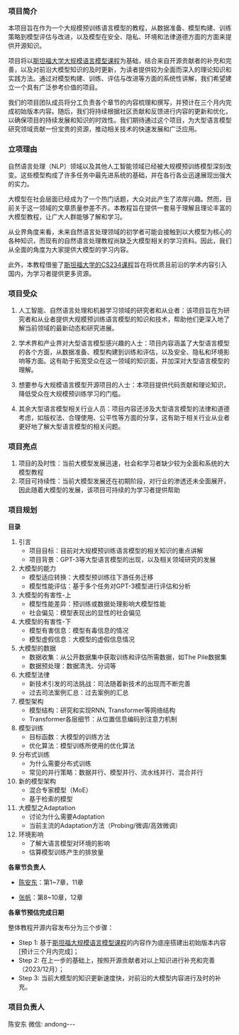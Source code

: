 ### 项目简介

本项目旨在作为一个大规模预训练语言模型的教程，从数据准备、模型构建、训练策略到模型评估与改进，以及模型在安全、隐私、环境和法律道德方面的方面来提供开源知识。

项目将以[斯坦福大学大规模语言模型课程](https://stanford-cs324.github.io/winter2022/)为基础，结合来自开源贡献者的补充和完善，以及对前沿大模型知识的及时更新，为读者提供较为全面而深入的理论知识和实践方法。通过对模型构建、训练、评估与改进等方面的系统性讲解，我们希望建立一个具有广泛参考价值的项目。

我们的项目团队成员将分工负责各个章节的内容梳理和撰写，并预计在三个月内完成初始版本内容。随后，我们将持续根据社区贡献和反馈进行内容的更新和优化，以确保项目的持续发展和知识的时效性。我们期待通过这个项目，为大型语言模型研究领域贡献一份宝贵的资源，推动相关技术的快速发展和广泛应用。

### 立项理由

自然语言处理（NLP）领域以及其他人工智能领域已经被大规模预训练模型深刻改变。这些模型构成了许多任务中最先进系统的基础，并在各行各业迅速展现出强大的实力。

大模型在社会层面已经成为了一个热门话题，大众对此产生了浓厚兴趣。然而，目前关于这一领域的文章质量参差不齐。本教程旨在提供一套易于理解且理论丰富的大模型教程，让广大人群能够了解和学习。

从业界角度来看，未来自然语言处理领域的初学者可能会接触到以大模型为核心的各种知识，而现有的自然语言处理教程尚缺乏大模型相关的学习资料。因此，我们从全面的角度为大家提供大模型的学习内容。

此外，本教程借鉴了[斯坦福大学的CS234课程](https://stanford-cs324.github.io/winter2022/)旨在将优质且前沿的学术内容引入国内，为学习者提供更多资源。

### 项目受众

1. 人工智能、自然语言处理和机器学习领域的研究者和从业者：该项目旨在为研究者和从业者提供大规模预训练语言模型的知识和技术，帮助他们更深入地了解当前领域的最新动态和研究进展。

2. 学术界和产业界对大型语言模型感兴趣的人士：项目内容涵盖了大型语言模型的各个方面，从数据准备、模型构建到训练和评估，以及安全、隐私和环境影响等方面。这有助于拓宽受众在这一领域的知识面，并加深对大型语言模型的理解。

3. 想要参与大规模语言模型开源项目的人士：本项目提供代码贡献和理论知识，降低受众在大规模预训练学习的门槛。

4. 其余大型语言模型相关行业人员：项目内容还涉及大型语言模型的法律和道德考虑，如版权法、合理使用、公平性等方面的分享，这有助于相关行业从业者更好地了解大型语言模型的相关问题。

### 项目亮点

1. 项目的及时性：当前大模型发展迅速，社会和学习者缺少较为全面和系统的大模型教程
2. 项目可持续性：当前大模型发展还在初期阶段，对行业的渗透还未全面展开，因此随着大模型的发展，该项目可持续的为学习者提供帮助

### 项目规划

**目录**
1. 引言
    - 项目目标：目前对大规模预训练语言模型的相关知识的重点讲解
    - 项目背景：GPT-3等大型语言模型的出现，以及相关领域研究的发展
2. 大模型的能力
    - 模型适应转换：大模型预训练往下游任务迁移
    - 模型性能评估：基于多个任务对GPT-3模型进行评估和分析
3. 大模型的有害性-上
    - 模型性能差异：预训练或数据处理影响大模型性能
    - 社会偏见：模型表现出的显性的社会偏见
4. 大模型的有害性-下
    - 模型有害信息：模型有毒信息的情况
    - 模型虚假信息：大模型的虚假信息情况
5. 大模型的数据
    - 数据收集：从公开数据集中获取训练和评估所需数据，如The Pile数据集
    - 数据预处理：数据清洗、分词等
6. 大模型法律
    - 新技术引发的司法挑战：司法随着新技术的出现而不断完善
    - 过去司法案例汇总：过去案例的汇总
7. 模型架构
    - 模型结构：研究和实现RNN, Transformer等网络结构
    - Transformer各层细节：从位置信息编码到注意力机制
8. 模型训练
    - 目标函数：大模型的训练方法
    - 优化算法：模型训练所使用的优化算法
9. 分布式训练
    - 为什么需要分布式训练
    - 常见的并行策略：数据并行、模型并行、流水线并行、混合并行
11. 新的模型架构
    - 混合专家模型（MoE）
    - 基于检索的模型
12. 大模型之Adaptation
    - 讨论为什么需要Adaptation
    - 当前主流的Adaptation方法（Probing/微调/高效微调） 
13. 环境影响
    - 了解大语言模型对环境的影响
    - 估算模型训练产生的排放量

**各章节负责人**

- [陈安东](https://github.com/andongBlue)：第1\~7章，11章

- [张帆](https://github.com/zhangfanTJU)：第8\~10章，12章

**各章节预估完成日期**

整体教程开源内容发布分为三个步骤：
- Step 1: 基于[斯坦福大规模语言模型课程](https://stanford-cs324.github.io/winter2022/)的内容作为底座搭建出初始版本内容[预计三个月内完成]；
- Step 2: 在上一步的基础上，按照开源贡献者对以上知识进行补充和完善（2023/12月）；
- Step 3: 当前大模型的知识更新速度快，对前沿的大模型内容进行及时的补充。

### 项目负责人

陈安东 
微信: andong---

